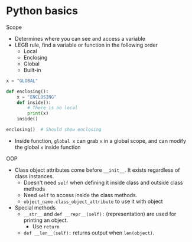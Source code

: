 # Python basics

Scope
- Determines where you can see and access a variable
- LEGB rule, find a variable or function in the following order
  - Local
  - Enclosing
  - Global
  - Built-in
```python
x = "GLOBAL"

def enclosing():
    x = "ENCLOSING"
    def inside():
        # There is no local
        print(x)
    inside()

enclosing()  # Should show enclosing
```
- Inside function, `global x` can grab `x` in a global scope, and can modify the global `x` inside function

OOP
- Class object attributes come before `__init__`. It exists regardless of class instances.
  - Doesn't need `self` when defining it inside class and outside class methods
  - Need `self` to access inside the class methods.
  - `object_name.class_object_attribute` to use it with object
- Special methods
  - `__str__` and `def __repr__(self):` (representation) are used for printing an object.
    - Use `return`
  - `def __len__(self):` returns output when `len(object)`.